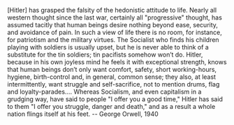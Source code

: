 [Hitler] has grasped the falsity of the hedonistic attitude to life. Nearly all western thought since the last war, certainly all "progressive" thought, has assumed tacitly that human beings desire nothing beyond ease, security, and avoidance of pain. In such a view of life there is no room, for instance, for patriotism and the military virtues. The Socialist who finds his children playing with soldiers is usually upset, but he is never able to think of a substitute for the tin soldiers; tin pacifists somehow won’t do. Hitler, because in his own joyless mind he feels it with exceptional strength, knows that human beings don’t only want comfort, safety, short working-hours, hygiene, birth-control and, in general, common sense; they also, at least intermittently, want struggle and self-sacrifice, not to mention drums, flag and loyalty-parades…. Whereas Socialism, and even capitalism in a grudging way, have said to people "I offer you a good time," Hitler has said to them "I offer you struggle, danger and death," and as a result a whole nation flings itself at his feet. -- George Orwell, 1940